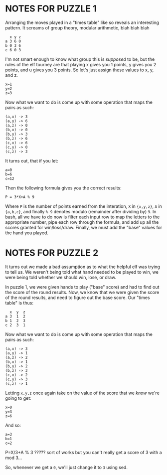 # NOTES FOR PUZZLE 1

Arranging the moves played in a "times table" like so reveals an interesting
pattern. It screams of group theory, modular arithmetic, blah blah blah

```
  x y z
a 3 6 0
b 0 3 6
c 6 0 3
```

I'm not smart enough to know what group this is *supposed* to be, but the rules
of the elf tourney are that playing x gives you 1 points, y gives you 2 points,
and u gives you 3 points. So let's just assign these values to x, y, and z.

```
x=1
y=2
z=3
```

Now what we want to do is come up with some operation that maps the pairs as
such:

```
(a,x) -> 3
(a,y) -> 6
(a,z) -> 0
(b,x) -> 0
(b,y) -> 3
(b,z) -> 6
(c,x) -> 6
(c,y) -> 0
(c,z) -> 3
```

It turns out, that if you let:

```
a=0
b=6
c=12
```

Then the following formula gives you the correct results:

```
P = 3*X+A % 9
```

Where `P` is the number of points earned from the interation, `X` in `{x,y,z}`,
`A` in `{a,b,c}`, and finally `% 9` denotes modulo (remainder after dividing by)
`9`.  In bash, all we have to do now is filter each input row to map the letters
to the appropriate number, pipe each row through the formula, and add up all the
scores granted for win/loss/draw. Finally, we must add the "base" values for the
hand you played.

# NOTES FOR PUZZLE 2

It turns out we made a bad assumption as to what the helpful elf was trying to
tell us. We weren't being told what hand needed to be played to win, we were
being told whether we should win, lose, or draw.

In puzzle 1, we were given hands to play ("base" score) and had to find out the
score of the round results. Now, we know that we were given the score of the
round results, and need to figure out the base score. Our "times table" is thus:

```
  x  y  z
a 3  1  2
b 1  2  3
c 2  3  1
```

Now what we want to do is come up with some operation that maps the pairs as
such:

```
(a,x) -> 3
(a,y) -> 1
(a,z) -> 2
(b,x) -> 1
(b,y) -> 2
(b,z) -> 3
(c,x) -> 2
(c,y) -> 3
(c,z) -> 1
```

Letting `x,y,z` once again take on the value of the score that we *know* we're
going to get:

```
x=0
y=3
z=6
```

And so:

```
a=3
b=1
c=2
```

P=X/3+A % 3 ????? sort of works but you can't really get a score of 3 with a mod
3...

So, whenever we get a `0`, we'll just change it to `3` using sed.
